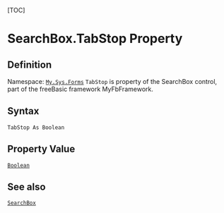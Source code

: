 [TOC]
# SearchBox.TabStop Property

## Definition
Namespace: [`My.Sys.Forms`](My.Sys.Forms.md)
`TabStop` is property of the SearchBox control, part of the freeBasic framework MyFbFramework.
## Syntax
```freeBasic
TabStop As Boolean
```
## Property Value
[`Boolean`]("https://www.freebasic.net/wiki/KeyPgBoolean")
## See also
[`SearchBox`](SearchBox.md)
